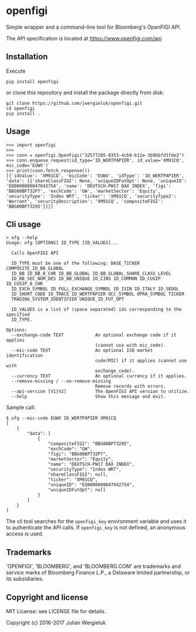 # openfigi

Simple wrapper and a command-line tool for Bloomberg's OpenFIGI API.

The API specification is located at https://www.openfigi.com/api

## Installation

Execute

    pip install openfigi

or clone this repository and install the package directly from disk:

    git clone https://github.com/jwergieluk/openfigi.git
    cd openfigi
    pip install .

## Usage

    >>> import openfigi
    >>> 
    >>> conn = openfigi.OpenFigi("32577205-8353-4cb9-b11e-3b9bbfd1fde2")
    >>> conn.enqueue_request(id_type='ID_WERTPAPIER', id_value='XM91CQ', mic_code='EUWX')
    >>> print(conn.fetch_response())
    [{'idValue': 'XM91CQ', 'micCode': 'EUWX', 'idType': 'ID_WERTPAPIER', 'data': [{'shareClassFIGI': None, 'uniqueIDFutOpt': None, 'uniqueID': 'EQ0000000047042754', 'name': 'DEUTSCH-PW17 DAX INDEX', 'figi': 'BBG00BP732P7', 'exchCode': 'GW', 'marketSector': 'Equity', 'securityType': 'Index WRT', 'ticker': 'XM91CQ', 'securityType2': 'Warrant', 'securityDescription': 'XM91CQ', 'compositeFIGI': 'BBG00BP73295'}]}]


## Cli usage

    > ofg --help
    Usage: ofg [OPTIONS] ID_TYPE [ID_VALUES]...
    
      Calls OpenFIGI API
    
      ID_TYPE must be one of the following: BASE_TICKER COMPOSITE_ID_BB_GLOBAL
      ID_BB ID_BB_8_CHR ID_BB_GLOBAL ID_BB_GLOBAL_SHARE_CLASS_LEVEL
      ID_BB_SEC_NUM_DES ID_BB_UNIQUE ID_CINS ID_COMMON ID_CUSIP ID_CUSIP_8_CHR
      ID_EXCH_SYMBOL ID_FULL_EXCHANGE_SYMBOL ID_ISIN ID_ITALY ID_SEDOL
      ID_SHORT_CODE ID_TRACE ID_WERTPAPIER OCC_SYMBOL OPRA_SYMBOL TICKER
      TRADING_SYSTEM_IDENTIFIER UNIQUE_ID_FUT_OPT
    
      ID_VALUES is a list of (space separated) ids corresponding to the specified
      ID_TYPE.
    
    Options:
      --exchange-code TEXT            An optional exchange code if it applies
                                      (cannot use with mic_code).
      --mic-code TEXT                 An optional ISO market identification
                                      code(MIC) if it applies (cannot use with
                                      exchange_code).
      --currency TEXT                 An optional currency if it applies.
      --remove-missing / --no-remove-missing
                                      Remove records with errors.
      --api-version [V1|V2]           The OpenFIGI API version to utilize.
      --help                          Show this message and exit.

Sample call:

    $ ofg --mic-code EUWX ID_WERTPAPIER XM91CQ
    [
        {
            "data": [
                {
                    "compositeFIGI": "BBG00BP73295",
                    "exchCode": "GW",
                    "figi": "BBG00BP732P7",
                    "marketSector": "Equity",
                    "name": "DEUTSCH-PW17 DAX INDEX",
                    "securityType": "Index WRT",
                    "shareClassFIGI": null,
                    "ticker": "XM91CQ",
                    "uniqueID": "EQ0000000047042754",
                    "uniqueIDFutOpt": null
                }
            ]
        }
    ]

The cli tool searches for the `openfigi_key` environment variable and uses it to
authenticate the API calls. If `openfigi_key` is not defined, an anonymous access is used.

## Trademarks

'OPENFIGI', 'BLOOMBERG', and 'BLOOMBERG.COM' are trademarks and service marks of
Bloomberg Finance L.P., a Delaware limited partnership, or its subsidiaries.

## Copyright and license

MIT License: see LICENSE file for details.

Copyright (c) 2016-2017 Julian Wergieluk
